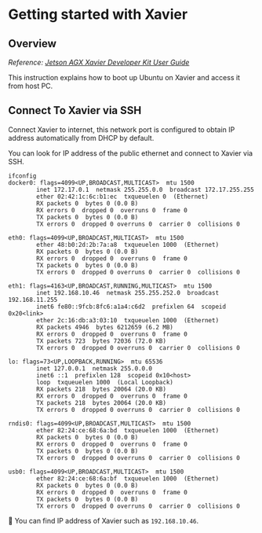 # Getting started with Xavier

## Overview

_Reference: [Jetson AGX Xavier Developer Kit User Guide](https://developer.download.nvidia.com/assets/embedded/secure/jetson/xavier/docs/nv_jetson_agx_xavier_developer_kit_user_guide.pdf?mtIAvQlN-sZrtjEHIsVUWXewh_QY7Ja7cvAs2Tu7Vf5c42lLOmzwl_d97CBty4YcTr-_AoacSUDe66p0ISXJtEs7WzaRY0RWa47toceqOkEx0wvhby85pdW0R12u5DAW6EouyvgunVtBFjDLDU_AosRtubkJLuw6yS3jPd_uDDBUV50jZ652kgflfV-p26N4tLQoZ_itE_RRkw&t=eyJscyI6ImdzZW8iLCJsc2QiOiJodHRwczpcL1wvd3d3Lmdvb2dsZS5jb21cLyJ9)_

This instruction explains how to boot up Ubuntu on Xavier and access it from host PC.

## Connect To Xavier via SSH

Connect Xavier to internet, this network port is configured to obtain IP address automatically from DHCP by default.

You can look for IP address of the public ethernet and connect to Xavier via SSH.

```console
ifconfig
docker0: flags=4099<UP,BROADCAST,MULTICAST>  mtu 1500
        inet 172.17.0.1  netmask 255.255.0.0  broadcast 172.17.255.255
        ether 02:42:1c:6c:b1:ec  txqueuelen 0  (Ethernet)
        RX packets 0  bytes 0 (0.0 B)
        RX errors 0  dropped 0  overruns 0  frame 0
        TX packets 0  bytes 0 (0.0 B)
        TX errors 0  dropped 0 overruns 0  carrier 0  collisions 0

eth0: flags=4099<UP,BROADCAST,MULTICAST>  mtu 1500
        ether 48:b0:2d:2b:7a:a8  txqueuelen 1000  (Ethernet)
        RX packets 0  bytes 0 (0.0 B)
        RX errors 0  dropped 0  overruns 0  frame 0
        TX packets 0  bytes 0 (0.0 B)
        TX errors 0  dropped 0 overruns 0  carrier 0  collisions 0

eth1: flags=4163<UP,BROADCAST,RUNNING,MULTICAST>  mtu 1500
        inet 192.168.10.46  netmask 255.255.252.0  broadcast 192.168.11.255
        inet6 fe80::9fcb:8fc6:a1a4:c6d2  prefixlen 64  scopeid 0x20<link>
        ether 2c:16:db:a3:03:10  txqueuelen 1000  (Ethernet)
        RX packets 4946  bytes 6212659 (6.2 MB)
        RX errors 0  dropped 0  overruns 0  frame 0
        TX packets 723  bytes 72036 (72.0 KB)
        TX errors 0  dropped 0 overruns 0  carrier 0  collisions 0

lo: flags=73<UP,LOOPBACK,RUNNING>  mtu 65536
        inet 127.0.0.1  netmask 255.0.0.0
        inet6 ::1  prefixlen 128  scopeid 0x10<host>
        loop  txqueuelen 1000  (Local Loopback)
        RX packets 218  bytes 20064 (20.0 KB)
        RX errors 0  dropped 0  overruns 0  frame 0
        TX packets 218  bytes 20064 (20.0 KB)
        TX errors 0  dropped 0 overruns 0  carrier 0  collisions 0

rndis0: flags=4099<UP,BROADCAST,MULTICAST>  mtu 1500
        ether 82:24:ce:68:6a:bd  txqueuelen 1000  (Ethernet)
        RX packets 0  bytes 0 (0.0 B)
        RX errors 0  dropped 0  overruns 0  frame 0
        TX packets 0  bytes 0 (0.0 B)
        TX errors 0  dropped 0 overruns 0  carrier 0  collisions 0

usb0: flags=4099<UP,BROADCAST,MULTICAST>  mtu 1500
        ether 82:24:ce:68:6a:bf  txqueuelen 1000  (Ethernet)
        RX packets 0  bytes 0 (0.0 B)
        RX errors 0  dropped 0  overruns 0  frame 0
        TX packets 0  bytes 0 (0.0 B)
        TX errors 0  dropped 0 overruns 0  carrier 0  collisions 0
```

:speech_balloon: You can find IP address of Xavier such as `192.168.10.46`.
